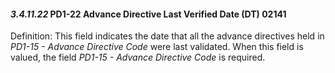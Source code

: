#### *3.4.11.22* PD1-22 Advance Directive Last Verified Date (DT) 02141

Definition: This field indicates the date that all the advance directives held in _PD1-15 - Advance Directive Code_ were last validated. When this field is valued, the field _PD1-15 - Advance Directive Code_ is required.
